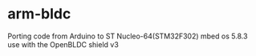 # arm-bldc
Porting code from Arduino to ST Nucleo-64(STM32F302)
mbed os 5.8.3
use with the OpenBLDC shield v3
